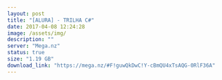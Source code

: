 ```yaml
---
layout: post
title: "[ALURA] - TRILHA C#"
date: 2017-04-08 12:24:28
image: /assets/img/
description: ""
server: "Mega.nz"
status: true
size: "1.19 GB"
download_link: "https://mega.nz/#F!guwQkDwC!Y-cBmQU4xTsAQG-0RlF36A"
---
```

